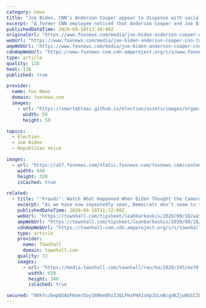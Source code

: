 ```yaml
---
category: news
title: "Joe Biden, CNN’s Anderson Cooper appear to dispense with social distancing during town hall commercial break"
excerpt: "A former CNN employee noticed that Anderson Cooper and Joe Biden stopped social distancing during Thursday’s town hall when they thought the liberal network cut to a commercial."
publishedDateTime: 2020-09-18T13:30:00Z
originalUrl: "https://www.foxnews.com/media/joe-biden-anderson-cooper-cnn-town-hall-social-distance"
webUrl: "https://www.foxnews.com/media/joe-biden-anderson-cooper-cnn-town-hall-social-distance"
ampWebUrl: "https://www.foxnews.com/media/joe-biden-anderson-cooper-cnn-town-hall-social-distance.amp"
cdnAmpWebUrl: "https://www-foxnews-com.cdn.ampproject.org/c/s/www.foxnews.com/media/joe-biden-anderson-cooper-cnn-town-hall-social-distance.amp"
type: article
quality: 116
heat: 136
published: true

provider:
  name: Fox News
  domain: foxnews.com
  images:
    - url: "https://smartableai.github.io/election/assets/images/organizations/foxnews.com-50x50.jpg"
      width: 50
      height: 50

topics:
  - Election
  - Joe Biden
  - Republican Voice

images:
  - url: "https://a57.foxnews.com/static.foxnews.com/foxnews.com/content/uploads/2020/09/640/320/Biden-Anderson-Cooper-REUTERS.jpg?ve=1&tl=1"
    width: 640
    height: 320
    isCached: true

related:
  - title: "'Frauds': Watch What Happened When Biden Thought the Cameras Stopped Rolling During CNN Town Hall"
    excerpt: "As we have now repeatedly seen, Democrats don’t seem to take social distancing and mask-wearing all that seriously when they think no one is watching. During a CNN town hall event"
    publishedDateTime: 2020-09-18T11:32:00Z
    webUrl: "https://townhall.com/tipsheet/leahbarkoukis/2020/09/18/watch-what-biden-does-when-he-thinks-the-cameras-stopped-rolling-n2576436"
    ampWebUrl: "https://townhall.com/tipsheet/leahbarkoukis/2020/09/18/watch-what-biden-does-when-he-thinks-the-cameras-stopped-rolling-n2576436?amp=true"
    cdnAmpWebUrl: "https://townhall-com.cdn.ampproject.org/c/s/townhall.com/tipsheet/leahbarkoukis/2020/09/18/watch-what-biden-does-when-he-thinks-the-cameras-stopped-rolling-n2576436?amp=true"
    type: article
    provider:
      name: Townhall
      domain: townhall.com
    quality: 72
    images:
      - url: "https://media.townhall.com/townhall/reu/ha/2020/245/ee76f4b7-5f9a-4d13-81fa-202bb9546206.jpg"
        width: 650
        height: 340
        isCached: true

secured: "00kYv/bepQSAUFKemrOoy16Mke0hzIJQLFHxPHX1sKpJULnBcgdKZjw8U1CI0+KzvwfQfpp6ahZ14vLnELM4Q97rCZjnBGrtgZ1/Ru9vQ6fAIZILf/52JumgSB+BPNKtNNhlH/V31JkM/rryAKucHHqLT+CvMoxNK1syCSDKeBGugYpzvGGKFhXvMPas5vgXKbJx3PaL6HFlZ59iRDqRTlUdXl02Y0hWMIXr7oLt36BwCbtnasYn3TKPWySQGYA/OT55bMxy4fV0oSQCF1F75H7NVW5NusQ3B7ZszEm6Hjjku599kf7L/IQZgd8o0nc8zVXJdC0yZJhUZJ0sQp7GHErc/H99ow08QyF7AIqsxwk=;tSE2pZjQ3xLwtQC+TbMEPg=="
---
```


